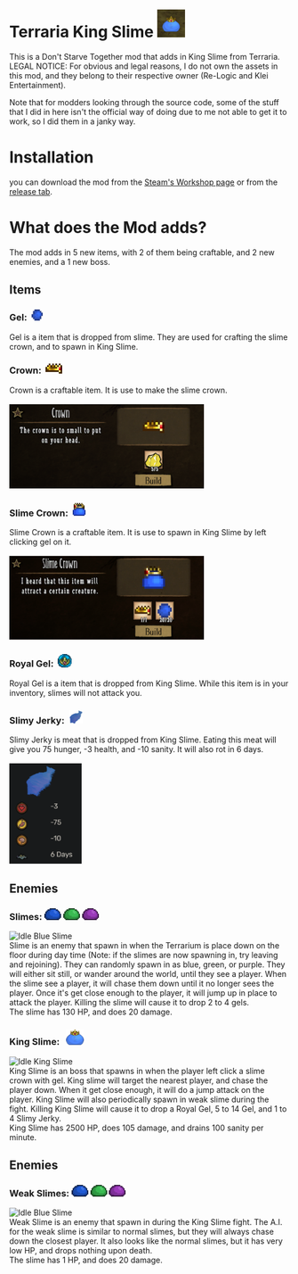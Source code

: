 # Terraria King Slime <img src="images/readme_images/other/icon.png" alt="Icon" width="50"/>

This is a Don't Starve Together mod that adds in King Slime from Terraria.
LEGAL NOTICE: For obvious and legal reasons, I do not own the assets in this mod, and they belong to their respective owner (Re-Logic and Klei Entertainment).

Note that for modders looking through the source code, some of the stuff that I did in here isn't the official way of doing due to me not able to get it to work, so I did them in a janky way.

# Installation
you can download the mod from the [Steam's Workshop page](https://steamcommunity.com/sharedfiles/filedetails/?id=2893907099) or from the [release tab](https://github.com/The-Changer412/Terraria-King-Slime/releases/tag/Release).  

# What does the Mod adds?
The mod adds in 5 new items, with 2 of them being craftable, and 2 new enemies, and a 1 new boss.
## Items
### Gel:&nbsp;&nbsp;<img src="images/readme_images/items/gel.png" alt="Gel" width="20"/>
Gel is a item that is dropped from slime. They are used for crafting the slime crown, and to spawn in King Slime.

### Crown:&nbsp;&nbsp;<img src="images/readme_images/items/crown.png" alt="Crown" width="30"/>
Crown is a craftable item. It is use to make the slime crown.
<br>
<br>
<img src="images/readme_images/crafting/crown_crafting.png" alt="Crown Crafting" width="350"/>

### Slime Crown:&nbsp;&nbsp;<img src="images/readme_images/items/slime_crown.png" alt="Slime Crown" width="23.5"/>
Slime Crown is a craftable item. It is use to spawn in King Slime by left clicking gel on it.
<br>
<br>
<img src="images/readme_images/crafting/slime_crown_crafting.png" alt="Slime Crown Crafting" width="350"/>

### Royal Gel:&nbsp;&nbsp;<img src="images/readme_images/items/royal_gel.png" alt="royal_gel" width="25"/>
Royal Gel is a item that is dropped from King Slime. While this item is in your inventory, slimes will not attack you.

### Slimy Jerky:&nbsp;&nbsp;<img src="images/readme_images/items/slimy_jerky.png" alt="slimy_jerky" width="25"/>
Slimy Jerky is meat that is dropped from King Slime. Eating this meat will give you 75 hunger, -3 health, and -10 sanity. It will also rot in 6 days.
<br>
<br>
<img src="images\readme_images\other\slimy_jerky_stats.png" alt="Slimy Jerky Stats" width="130"/>


## Enemies
### Slimes: <img src="images\readme_images\mobs\blue_slime_0.png" alt="Blue Slime" width="30"/> <img src="images\readme_images\mobs\green_slime_0.png" alt="Green Slime" width="30"/> <img src="images\readme_images\mobs\purple_slime_0.png" alt="Purple Slime" width="30"/>
<img src="images\readme_images\other\slime.gif" alt="Idle Blue Slime" width="200"/>
<br>
Slime is an enemy that spawn in when the Terrarium is place down on the floor during day time (Note: if the slimes are now spawning in, try leaving and rejoining). They can randomly spawn in as blue, green, or purple. They will either sit still, or wander around the world, until they see a player. When the slime see a player, it will chase them down until it no longer sees the player. Once it's get close enough to the player, it will jump up in place to attack the player. Killing the slime will cause it to drop 2 to 4 gels.
<br>
The slime has 130 HP, and does 20 damage.

### King Slime: &nbsp;&nbsp;<img src="images/readme_images/mobs/King_Slime_0.png" alt="King Slime" width="32"/>
<img src="images\readme_images\other\king_slime.gif" alt="Idle King Slime" width="200"/>
<br>
King Slime is an boss that spawns in when the player left click a slime crown with gel. King slime will target the nearest player, and chase the player down. When it get close enough, it will do a jump attack on the player. King Slime will also periodically spawn in weak slime during the fight. Killing King Slime will cause it to drop a Royal Gel, 5 to 14 Gel, and 1 to 4 Slimy Jerky.
<br>
King Slime has 2500 HP, does 105 damage, and drains 100 sanity per minute.

## Enemies
### Weak Slimes: <img src="images\readme_images\mobs\blue_slime_0.png" alt="Blue Slime" width="30"/> <img src="images\readme_images\mobs\green_slime_0.png" alt="Green Slime" width="30"/> <img src="images\readme_images\mobs\purple_slime_0.png" alt="Purple Slime" width="30"/>
<img src="images\readme_images\other\slime.gif" alt="Idle Blue Slime" width="200"/>
<br>
Weak Slime is an enemy that spawn in during the King Slime fight. The A.I. for the weak slime is similar to normal slimes, but they will always chase down the closest player. It also looks like the normal slimes, but it has very low HP, and drops nothing upon death.
<br>
The slime has 1 HP, and does 20 damage.
